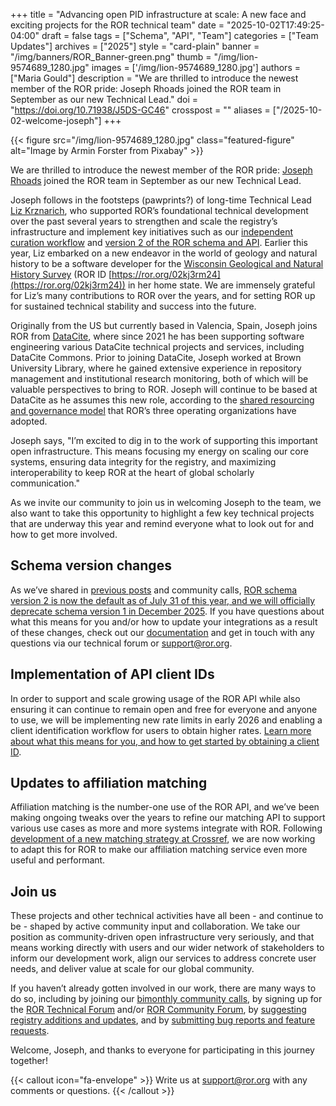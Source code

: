 +++ 
title = "Advancing open PID infrastructure at scale: A new face and exciting projects for the ROR technical team" 
date = "2025-10-02T17:49:25-04:00"
draft = false 
tags = ["Schema", "API", "Team"] 
categories = ["Team Updates"] 
archives = ["2025"]
style = "card-plain" 
banner = "/img/banners/ROR_Banner-green.png" 
thumb = "/img/lion-9574689_1280.jpg" 
images = ['/img/lion-9574689_1280.jpg']
authors = ["Maria Gould"] 
description = "We are thrilled to introduce the newest member of the ROR pride: Joseph Rhoads joined the ROR team in September as our new Technical Lead."
doi = "https://doi.org/10.71938/J5DS-GC46"
crosspost = ""
aliases = ["/2025-10-02-welcome-joseph"]
+++ 


{{< figure src="/img/lion-9574689_1280.jpg" class="featured-figure" alt="Image by Armin Forster from Pixabay" >}}

We are thrilled to introduce the newest member of the ROR pride: [Joseph Rhoads](/authors/joseph-rhoads/) joined the ROR team in September as our new Technical Lead.

Joseph follows in the footsteps (pawprints?) of long-time Technical Lead [Liz Krznarich](/authors/liz-krznarich), who supported ROR’s foundational technical development over the past several years to strengthen and scale the registry’s infrastructure and implement key initiatives such as our [independent curation workflow](/blog/2022-03-17-first-independent-release/) and [version 2 of the ROR schema and API](/blog/2024-04-15-announcing-ror-v2/). Earlier this year, Liz embarked on a new endeavor in the world of geology and natural history to be a software developer for the [Wisconsin Geological and Natural History Survey](https://home.wgnhs.wisc.edu/) (ROR ID [https://ror.org/02kj3rm24](https://ror.org/02kj3rm24)) in her home state. We are immensely grateful for Liz’s many contributions to ROR over the years, and for setting ROR up for sustained technical stability and success into the future. 

Originally from the US but currently based in Valencia, Spain, Joseph joins ROR from [DataCite](https://datacite.org), where since 2021 he has been supporting software engineering various DataCite technical projects and services, including DataCite Commons. Prior to joining DataCite, Joseph worked at Brown University Library, where he gained extensive experience in repository management and institutional research monitoring, both of which will be valuable perspectives to bring to ROR. Joseph will continue to be based at DataCite as he assumes this new role, according to the [shared resourcing and governance model](/about/#governance) that ROR’s three operating organizations have adopted. 

Joseph says, "I’m excited to dig in to the work of supporting this important open infrastructure. This means focusing my energy on scaling our core systems, ensuring data integrity for the registry, and maximizing interoperability to keep ROR at the heart of global scholarly communication."

As we invite our community to join us in welcoming Joseph to the team, we also want to take this opportunity to highlight a few key technical projects that are underway this year and remind everyone what to look out for and how to get more involved. 

## Schema version changes

As we’ve shared in [previous posts](/tags/schema/) and community calls, [ROR schema version 2 is now the default as of July 31 of this year, and we will officially deprecate schema version 1 in December 2025](/blog/2025-06-11-v1-sunset/). If you have questions about what this means for you and/or how to update your integrations as a result of these changes, check out our [documentation](https://ror.readme.io) and get in touch with any questions via our technical forum or [support@ror.org](mailto:support@ror.org). 

## Implementation of API client IDs

In order to support and scale growing usage of the ROR API while also ensuring it can continue to remain open and free for everyone and anyone to use, we will be implementing new rate limits in early 2026 and enabling a client identification workflow for users to obtain higher rates. [Learn more about what this means for you, and how to get started by obtaining a client ID](https://ror.readme.io/docs/client-id#/). 

## Updates to affiliation matching

Affiliation matching is the number-one use of the ROR API, and we’ve been making ongoing tweaks over the years to refine our matching API to support various use cases as more and more systems integrate with ROR. Following [development of a new matching strategy at Crossref](/blog/2025-01-27-faster-affiliation-matching/), we are now working to adapt this for ROR to make our affiliation matching service even more useful and performant. 

## Join us

These projects and other technical activities have all been - and continue to be - shaped by active community input and collaboration. We take our position as community-driven open infrastructure very seriously, and that means working directly with users and our wider network of stakeholders to inform our development work, align our services to address concrete user needs, and deliver value at scale for our global community.

If you haven’t already gotten involved in our work, there are many ways to do so, including by joining our [bimonthly community calls](/events), by signing up for the [ROR Technical Forum](https://groups.google.com/a/ror.org/g/ror-tech) and/or [ROR Community Forum](https://groups.google.com/a/ror.org/g/ror-community), by [suggesting registry additions and updates](https://curation-request.ror.org), and by [submitting bug reports and feature requests](https://github.com/ror-community/ror-roadmap). 

Welcome, Joseph, and thanks to everyone for participating in this journey together! 

{{< callout icon="fa-envelope" >}} 
Write us at support@ror.org with any comments or questions.
{{< /callout >}} 